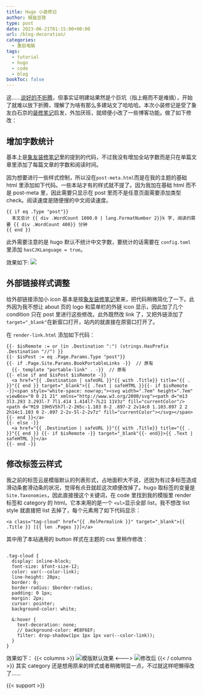 ```yaml
---
title: Hugo 小装修记
author: 椒盐豆豉
type: post
date: 2023-06-21T01:15:00+00:00
url: /blog-decoration/
categories:
  - 重启电脑
tags:
  - tutorial
  - hugo
  - code
  - blog
bookToc: false
---
```


这……[说好的不折腾](../blog-migrate-wordpress-hugo)，但事实证明建站果然是个巨坑（指上瘾而不是难搞），开始了就难以放下折腾，理解了为啥有那么多建站文了哈哈哈。本次小装修记是受了象友白石京的[装修笔记](https://thirdshire.com/post/hugo-stack-renovation/)启发，外加厌班，就顺便小改了一些博客功能。做了如下修改：

<!--more-->

## 增加字数统计
基本上是[象友装修笔记](https://thirdshire.com/post/hugo-stack-renovation/)里的提到的代码，不过我没有增加全站字数而是只在单篇文章里添加了每篇文章的字数和阅读时间。

因为想要进行一些样式控制，所以没在`post-meta.html`而是在我的主题的基础 html 里添加如下代码。一些本站才有的样式就不提了。因为我加在基础 html 而不是 post-meta 里，因此需要只显示在 post 里而不是任意页面需要添加类型 check。阅读速度是随便搜的中文阅读速度。
```
{{ if eq .Type "post"}}
  本文总计 {{ div .WordCount 1000.0 | lang.FormatNumber 2}}k 字, 阅读约需要 {{ div .WordCount 400}} 分钟
{{ end }}
```
此外需要注意的是 hugo 默认不统计中文字数，要统计的话需要在 `config.toml` 里添加 `hasCJKLanguage = true`。

效果如下:
![](https://media.douchi.space/douchi/media_attachments/files/110/581/258/560/737/540/original/264e8b93d8ce6395.png)

## 外部链接样式调整
给外部链接添加小 icon 基本是按[象友装修笔记](https://thirdshire.com/post/hugo-stack-renovation/)里来，把代码稍微简化了一下。此外因为我不想让 about 页的 logo 和菜单栏的外链 icon 显示，因此加了几个 condition 只在 post 里进行这些修改。此外既然改 link 了，又把外链添加了 `target="_blank"`在新窗口打开，站内的就直接在原窗口打开了。

在 `render-link.html` 添加如下代码：

```
{{- $isRemote := or (in .Destination ":") (strings.HasPrefix .Destination "//") }}
{{- $isPost := eq .Page.Params.Type "post"}}
{{- if .Page.Site.Params.BookPortableLinks -}}  // 原有
  {{- template "portable-link" . -}}  // 原有
{{- else if and $isPost $isRemote -}}
  <a href="{{ .Destination | safeURL }}"{{ with .Title}} title="{{ . }}"{{ end }} target="_blank">{{ .Text | safeHTML }}{{- if $isRemote -}}<span style="white-space: nowrap;"><svg width=".7em" height=".7em" viewBox="0 0 21 21" xmlns="http://www.w3.org/2000/svg"><path d="m13 3l3.293 3.293l-7 7l1.414 1.414l7-7L21 11V3z" fill="currentColor"/><path d="M19 19H5V5h7l-2-2H5c-1.103 0-2 .897-2 2v14c0 1.103.897 2 2 2h14c1.103 0 2-.897 2-2v-5l-2-2v7z" fill="currentColor"></svg></span>{{- end }}</a>
{{- else -}}
  <a href="{{ .Destination | safeURL }}"{{ with .Title}} title="{{ . }}"{{ end }} {{- if $isRemote -}} target="_blank"{{- end}}>{{ .Text | safeHTML }}</a>
{{- end -}}
```

## 修改标签云样式
我之前的标签云是模版默认的列表形式，占地面积大不说，还因为有过多标签造成滑动条套滑动条的状况，觉得有点丑就趁这次顺便改掉了。hugo 取标签的变量是 `Site.Taxonomies`，因此直接搜这个关键词，在 code 里找到我的模版里 render 标签和 category 的 html。它本来用的是一个 `<ul>`显示全部 list，我不想改 list style 就直接把 list 去掉了，每个元素用了如下代码显示：
```
<a class="tag-cloud" href="{{ .RelPermalink }}" target="_blank">{{ .Title }} [{{ len .Pages }}]</a>
```
其中用了本站通用的 button 样式在主题的 css 里稍作修改：
```

.tag-cloud {
  display: inline-block;
  font-size: $font-size-12;
  color: var(--color-link);
  line-height: 20px;
  border: 0;
  border-radius: $border-radius;
  padding: 0 1px;
  margin: 2px;
  cursor: pointer;
  background-color: white;

  &:hover {
    text-decoration: none;
    // background-color: #E8F6EF;
    filter: drop-shadow(1px 1px 1px var(--color-link));
  }
}
```
效果如下：
{{< columns >}}
![模版默认效果](https://media.douchi.space/douchi/media_attachments/files/110/581/312/655/772/622/original/b0d93e72fe464e82.png)
<--->
![修改后](https://media.douchi.space/douchi/media_attachments/files/110/581/317/824/909/111/original/d5fe6dced9d29b61.png)
{{< / columns >}}
其实 category 还是想用原来的样式或者稍微明显一点，不过就这样吧懒得改了……

{{< support >}}
